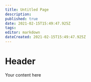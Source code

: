 ```yaml
---
title: Untitled Page
description: 
published: true
date: 2021-02-15T15:49:47.925Z
tags: 
editor: markdown
dateCreated: 2021-02-15T15:49:47.925Z
---
```


# Header
Your content here